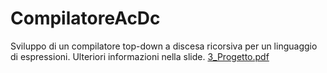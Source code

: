 # CompilatoreAcDc
Sviluppo di un compilatore top-down a discesa ricorsiva per un linguaggio di espressioni.
Ulteriori informazioni nella slide.
[3_Progetto.pdf](https://github.com/ellizonn/CompilatoreAcDc/files/8425054/3_Progetto.pdf)
